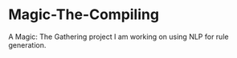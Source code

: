# Magic-The-Compiling
A Magic: The Gathering project I am working on using NLP for rule generation.
